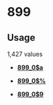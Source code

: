 # 899

## Usage

1,427 values

-   **[899\_0$a](../../tags/899/899_0a-1.md)**  

-   **[899\_0$%](../../tags/899/899_0_-2.md)**  

-   **[899\_0$9](../../tags/899/899_09-3.md)**  


